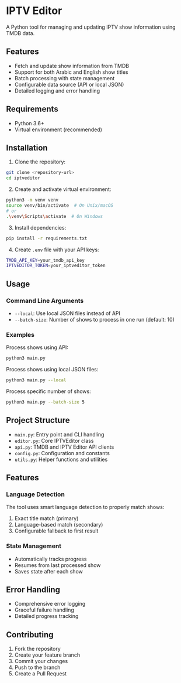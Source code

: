 # IPTV Editor

A Python tool for managing and updating IPTV show information using TMDB data.

## Features

- Fetch and update show information from TMDB
- Support for both Arabic and English show titles
- Batch processing with state management
- Configurable data source (API or local JSON)
- Detailed logging and error handling

## Requirements

- Python 3.6+
- Virtual environment (recommended)

## Installation

1. Clone the repository:

```bash
git clone <repository-url>
cd iptveditor
```

2. Create and activate virtual environment:

```bash
python3 -m venv venv
source venv/bin/activate  # On Unix/macOS
# or
.\venv\Scripts\activate  # On Windows
```

3. Install dependencies:

```bash
pip install -r requirements.txt
```

4. Create `.env` file with your API keys:

```bash
TMDB_API_KEY=your_tmdb_api_key
IPTVEDITOR_TOKEN=your_iptveditor_token
```

## Usage

### Command Line Arguments

- `--local`: Use local JSON files instead of API
- `--batch-size`: Number of shows to process in one run (default: 10)

### Examples

Process shows using API:

```bash
python3 main.py
```

Process shows using local JSON files:

```bash
python3 main.py --local
```

Process specific number of shows:

```bash
python3 main.py --batch-size 5
```

## Project Structure

- `main.py`: Entry point and CLI handling
- `editor.py`: Core IPTVEditor class
- `api.py`: TMDB and IPTV Editor API clients
- `config.py`: Configuration and constants
- `utils.py`: Helper functions and utilities

## Features

### Language Detection

The tool uses smart language detection to properly match shows:

1. Exact title match (primary)
2. Language-based match (secondary)
3. Configurable fallback to first result

### State Management

- Automatically tracks progress
- Resumes from last processed show
- Saves state after each show

## Error Handling

- Comprehensive error logging
- Graceful failure handling
- Detailed progress tracking

## Contributing

1. Fork the repository
2. Create your feature branch
3. Commit your changes
4. Push to the branch
5. Create a Pull Request
